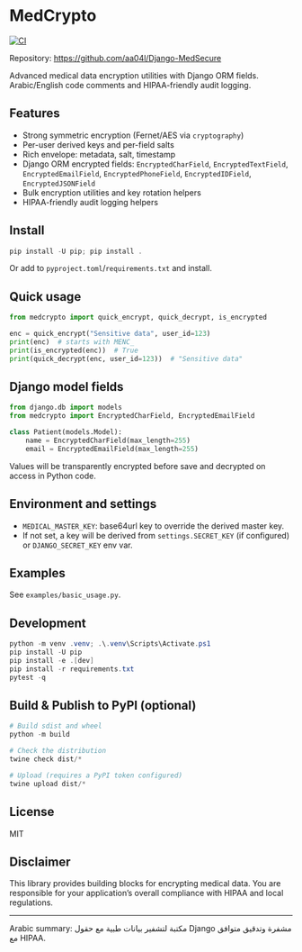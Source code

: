 # MedCrypto

[![CI](https://github.com/aa04l/Django-MedSecure/actions/workflows/python-package.yml/badge.svg)](https://github.com/aa04l/Django-MedSecure/actions/workflows/python-package.yml)

Repository: https://github.com/aa04l/Django-MedSecure

Advanced medical data encryption utilities with Django ORM fields. Arabic/English code comments and HIPAA-friendly audit logging.

## Features

- Strong symmetric encryption (Fernet/AES via `cryptography`)
- Per-user derived keys and per-field salts
- Rich envelope: metadata, salt, timestamp
- Django ORM encrypted fields: `EncryptedCharField`, `EncryptedTextField`, `EncryptedEmailField`, `EncryptedPhoneField`, `EncryptedIDField`, `EncryptedJSONField`
- Bulk encryption utilities and key rotation helpers
- HIPAA-friendly audit logging helpers

## Install

```powershell
pip install -U pip; pip install .
```

Or add to `pyproject.toml`/`requirements.txt` and install.

## Quick usage

```python
from medcrypto import quick_encrypt, quick_decrypt, is_encrypted

enc = quick_encrypt("Sensitive data", user_id=123)
print(enc)  # starts with MENC_
print(is_encrypted(enc))  # True
print(quick_decrypt(enc, user_id=123))  # "Sensitive data"
```

## Django model fields

```python
from django.db import models
from medcrypto import EncryptedCharField, EncryptedEmailField

class Patient(models.Model):
    name = EncryptedCharField(max_length=255)
    email = EncryptedEmailField(max_length=255)
```

Values will be transparently encrypted before save and decrypted on access in Python code.

## Environment and settings

- `MEDICAL_MASTER_KEY`: base64url key to override the derived master key.
- If not set, a key will be derived from `settings.SECRET_KEY` (if configured) or `DJANGO_SECRET_KEY` env var.

## Examples

See `examples/basic_usage.py`.

## Development

```powershell
python -m venv .venv; .\.venv\Scripts\Activate.ps1
pip install -U pip
pip install -e .[dev]
pip install -r requirements.txt
pytest -q
```

## Build & Publish to PyPI (optional)

```powershell
# Build sdist and wheel
python -m build

# Check the distribution
twine check dist/*

# Upload (requires a PyPI token configured)
twine upload dist/*
```

## License

MIT

## Disclaimer

This library provides building blocks for encrypting medical data. You are responsible for your application’s overall compliance with HIPAA and local regulations.

***

Arabic summary: مكتبة لتشفير بيانات طبية مع حقول Django مشفرة وتدقيق متوافق مع HIPAA.